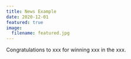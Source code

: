 ```yaml
---
title: News Example
date: 2020-12-01
featured: true
image:
  filename: featured.jpg
---
```

Congratulations to xxx for winning xxx in the xxx.
